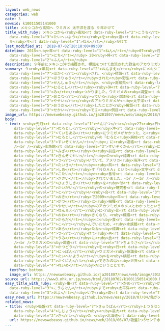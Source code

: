 ```yaml
---
layout: web_news
categories: web
cate: 3
newsid: k10011505141000
title: メキシコから高知へ ウミガメ 太平洋を渡る ９年かけて
title_with_ruby: メキシコから<ruby>高知<rt data-ruby-level="2">こうち</rt></ruby>へ ウミガメ <ruby>太平洋<rt
  data-ruby-level="3">たいへいよう</rt></ruby>を<ruby>渡<rt data-ruby-level="7">わた</rt></ruby>る
  ９<ruby>年<rt data-ruby-level="1">ねん</rt></ruby>かけて
last_modified_at: '2018-07-02T20:18:00+09:00'
datetime: 2018<ruby>年<rt data-ruby-level="1">ねん</rt></ruby>07<ruby>月<rt data-ruby-level="1">がつ</rt></ruby>02<ruby>日<rt
  data-ruby-level="1">にち</rt></ruby> 20<ruby>時<rt data-ruby-level="2">じ</rt></ruby>18<ruby>分<rt
  data-ruby-level="2">ふん</rt></ruby>
description: ９年前にメキシコ沖で捕獲され、標識をつけて放流された野生のアカウミガメが、先週、高知県の室戸市沖で見つかりました。ウミガメの調査などを行っている協議会によりますと、野生のアカウミガメが太平洋を横断したことが確認できたのは世界で２例目だということです。
summary: ９<ruby>年前<rt data-ruby-level="2">ねんまえ</rt></ruby>にメキシコ<ruby>沖<rt data-ruby-level="7">おき</rt></ruby>で<ruby>捕獲<rt
  data-ruby-level="7">ほかく</rt></ruby>され、<ruby>標識<rt data-ruby-level="5">ひょうしき</rt></ruby>をつけて<ruby>放流<rt
  data-ruby-level="3">ほうりゅう</rt></ruby>された<ruby>野生<rt data-ruby-level="2">やせい</rt></ruby>のアカウミガメが、<ruby>先週<rt
  data-ruby-level="2">せんしゅう</rt></ruby>、<ruby>高知県<rt data-ruby-level="3">こうちけん</rt></ruby>の<ruby>室戸市<rt
  data-ruby-level="7">むろとし</rt></ruby><ruby>沖<rt data-ruby-level="7">おき</rt></ruby>で<ruby>見<rt
  data-ruby-level="1">み</rt></ruby>つかりました。ウミガメの<ruby>調査<rt data-ruby-level="5">ちょうさ</rt></ruby>などを<ruby>行<rt
  data-ruby-level="2">おこな</rt></ruby>っている<ruby>協議会<rt data-ruby-level="4">きょうぎかい</rt></ruby>によりますと、<ruby>野生<rt
  data-ruby-level="2">やせい</rt></ruby>のアカウミガメが<ruby>太平洋<rt data-ruby-level="3">たいへいよう</rt></ruby>を<ruby>横断<rt
  data-ruby-level="5">おうだん</rt></ruby>したことが<ruby>確認<rt data-ruby-level="7">かくにん</rt></ruby>できたのは<ruby>世界<rt
  data-ruby-level="3">せかい</rt></ruby>で２<ruby>例目<rt data-ruby-level="4">れいめ</rt></ruby>だということです。
image_url: https://newswebeasy.github.io/ja201807/news/web/image/2018/07/02/K10011505141_1807022005_1807022007_01_02.jpg
body:
- text: <ruby>先月<rt data-ruby-level="1">せんげつ</rt></ruby>27<ruby>日<rt data-ruby-level="1">にち</rt></ruby>、<ruby>室戸市<rt
    data-ruby-level="7">むろとし</rt></ruby><ruby>沖<rt data-ruby-level="7">おき</rt></ruby>の<ruby>定置網<rt
    data-ruby-level="7">ていちあみ</rt></ruby>にウミガメがかかった、と<ruby>漁業者<rt data-ruby-level="4">ぎょぎょうしゃ</rt></ruby>から<ruby>室戸市<rt
    data-ruby-level="7">むろとし</rt></ruby>の「むろと<ruby>廃校<rt data-ruby-level="7">はいこう</rt></ruby><ruby>水族館<rt
    data-ruby-level="3">すいぞくかん</rt></ruby>」に<ruby>連絡<rt data-ruby-level="7">れんらく</rt></ruby>がありました。<br
    /><br /><ruby>水族館<rt data-ruby-level="3">すいぞくかん</rt></ruby>によりますと、ウミガメの<ruby>右<rt
    data-ruby-level="1">みぎ</rt></ruby>の<ruby>前足<rt data-ruby-level="2">まえあし</rt></ruby>には<ruby>金属製<rt
    data-ruby-level="5">きんぞくせい</rt></ruby>の<ruby>標識<rt data-ruby-level="5">ひょうしき</rt></ruby>が<ruby>付<rt
    data-ruby-level="4">つ</rt></ruby>いていて、アメリカ<ruby>海洋<rt data-ruby-level="3">かいよう</rt></ruby><ruby>大気<rt
    data-ruby-level="1">たいき</rt></ruby><ruby>局<rt data-ruby-level="3">きょく</rt></ruby>を<ruby>示<rt
    data-ruby-level="5">しめ</rt></ruby>す「ＮＯＡＡ」という<ruby>文字<rt data-ruby-level="1">もじ</rt></ruby>や<ruby>個体<rt
    data-ruby-level="5">こたい</rt></ruby><ruby>番号<rt data-ruby-level="3">ばんごう</rt></ruby>が<ruby>記載<rt
    data-ruby-level="7">きさい</rt></ruby>されていました。<br /><br /><ruby>水族館<rt data-ruby-level="3">すいぞくかん</rt></ruby>がこの<ruby>標識<rt
    data-ruby-level="5">ひょうしき</rt></ruby>を<ruby>付<rt data-ruby-level="4">つ</rt></ruby>けた<ruby>海外<rt
    data-ruby-level="2">かいがい</rt></ruby>の<ruby>研究者<rt data-ruby-level="3">けんきゅうしゃ</rt></ruby>に<ruby>問<rt
    data-ruby-level="3">と</rt></ruby>い<ruby>合<rt data-ruby-level="3">あ</rt></ruby>わせたところ、メキシコ<ruby>沖<rt
    data-ruby-level="7">おき</rt></ruby>で2009<ruby>年<rt data-ruby-level="1">ねん</rt></ruby>７<ruby>月<rt
    data-ruby-level="1">がつ</rt></ruby>に<ruby>捕獲<rt data-ruby-level="7">ほかく</rt></ruby>された<ruby>野生<rt
    data-ruby-level="2">やせい</rt></ruby>のアカウミガメのメスとわかったということです。<br /><br />９<ruby>年前<rt
    data-ruby-level="2">ねんまえ</rt></ruby>に<ruby>比<rt data-ruby-level="5">くら</rt></ruby>べて30センチほど<ruby>大<rt
    data-ruby-level="1">おお</rt></ruby>きくなり、<ruby>標識<rt data-ruby-level="5">ひょうしき</rt></ruby>が<ruby>体<rt
    data-ruby-level="2">からだ</rt></ruby>に<ruby>食<rt data-ruby-level="7">く</rt></ruby>い<ruby>込<rt
    data-ruby-level="7">こ</rt></ruby>んでいたため、<ruby>水族館<rt data-ruby-level="3">すいぞくかん</rt></ruby>は<ruby>新<rt
    data-ruby-level="2">あら</rt></ruby>たな<ruby>標識<rt data-ruby-level="5">ひょうしき</rt></ruby>を<ruby>付<rt
    data-ruby-level="4">つ</rt></ruby>けて<ruby>再<rt data-ruby-level="5">ふたた</rt></ruby>び<ruby>海<rt
    data-ruby-level="2">うみ</rt></ruby>に<ruby>放<rt data-ruby-level="3">はな</rt></ruby>したということです。<br
    /><br />ウミガメの<ruby>調査<rt data-ruby-level="5">ちょうさ</rt></ruby>や<ruby>保護<rt data-ruby-level="5">ほご</rt></ruby><ruby>活動<rt
    data-ruby-level="3">かつどう</rt></ruby>を<ruby>行<rt data-ruby-level="2">おこな</rt></ruby>う<ruby>日本<rt
    data-ruby-level="1">にっぽん</rt></ruby>ウミガメ<ruby>協議会<rt data-ruby-level="4">きょうぎかい</rt></ruby>によりますと、アカウミガメが<ruby>太平洋<rt
    data-ruby-level="3">たいへいよう</rt></ruby>を<ruby>横断<rt data-ruby-level="5">おうだん</rt></ruby>したのを<ruby>確認<rt
    data-ruby-level="7">かくにん</rt></ruby>できたのは<ruby>世界<rt data-ruby-level="3">せかい</rt></ruby>で２<ruby>例目<rt
    data-ruby-level="4">れいめ</rt></ruby>だということです。
  textPos: bottom
  image_url: https://newswebeasy.github.io/ja201807/news/web/image/2018/07/02/K10011505141_1807022005_1807022007_01_03.jpg
source_url: https://www3.nhk.or.jp/news/html/20180702/k10011505141000.html
easy_title_with_ruby: <ruby>亀<rt data-ruby-level="7">かめ</rt></ruby>がメキシコから<ruby>高知県<rt
  data-ruby-level="3">こうちけん</rt></ruby>まで<ruby>太平洋<rt data-ruby-level="3">たいへいよう</rt></ruby>を<ruby>泳<rt
  data-ruby-level="3">およ</rt></ruby>いで<ruby>渡<rt data-ruby-level="7">わた</rt></ruby>る
easy_news_url: https://newswebeasy.github.io/news/easy/2018/07/04/亀がメキシコから高知県まで太平洋を泳いで渡る
related_news:
- title: <ruby>吸盤<rt data-ruby-level="7">きゅうばん</rt></ruby>１つ５センチ！<ruby>水族館<rt data-ruby-level="3">すいぞくかん</rt></ruby><ruby>史上<rt
    data-ruby-level="4">しじょう</rt></ruby><ruby>最大<rt data-ruby-level="4">さいだい</rt></ruby>のタコが<ruby>来<rt
    data-ruby-level="2">き</rt></ruby>た <ruby>北海道<rt data-ruby-level="2">ほっかいどう</rt></ruby>
  url: https://newswebeasy.github.io/news/web/2018/06/07/吸盤1つ5センチ水族館史上最大のタコが来た-北海道
...
```


